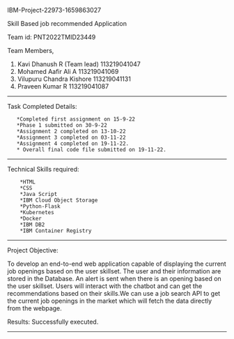 IBM-Project-22973-1659863027

Skill Based job recommended Application

Team id: PNT2022TMID23449

Team Members,
   1. Kavi Dhanush R (Team lead)   113219041047
   2. Mohamed Aafir Ali A          113219041069
   3. Vilupuru Chandra Kishore     113219041131
   4. Praveen Kumar R              113219041087
   
 ------------------------------------------------------------------------------------------------------------------------------
Task Completed Details:

       *Completed first assignment on 15-9-22
       *Phase 1 submitted on 30-9-22
       *Assignment 2 completed on 13-10-22
       *Assignment 3 completed on 03-11-22
       *Assignment 4 completed on 19-11-22.
       * Overall final code file submitted on 19-11-22.
--------------------------------------------------------------------------------------------------------------------------------
Technical Skills required:

        *HTML
        *CSS
        *Java Script
        *IBM Cloud Object Storage
        *Python-Flask
        *Kubernetes
        *Docker
        *IBM DB2
        *IBM Container Registry
--------------------------------------------------------------------------------------------------------------------------------
Project Objective:

To develop an end-to-end web application capable of displaying the current job openings based on the user skillset. The user and
their information are stored in the Database. An alert is sent when there is an opening based on the user skillset. Users will 
interact with the chatbot and can get the recommendations based on their skills.We can use a job search API to get the current 
job openings in the market which will fetch the data directly from the webpage.

Results: Successfully executed.

----------------------------------------------------------------------------------------------------------------------------------




       
